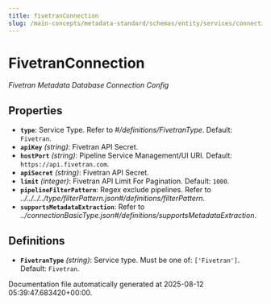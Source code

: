 ```yaml
---
title: fivetranConnection
slug: /main-concepts/metadata-standard/schemas/entity/services/connections/pipeline/fivetranconnection
---
```


# FivetranConnection

*Fivetran Metadata Database Connection Config*

## Properties

- **`type`**: Service Type. Refer to *#/definitions/FivetranType*. Default: `Fivetran`.
- **`apiKey`** *(string)*: Fivetran API Secret.
- **`hostPort`** *(string)*: Pipeline Service Management/UI URI. Default: `https://api.fivetran.com`.
- **`apiSecret`** *(string)*: Fivetran API Secret.
- **`limit`** *(integer)*: Fivetran API Limit For Pagination. Default: `1000`.
- **`pipelineFilterPattern`**: Regex exclude pipelines. Refer to *../../../../type/filterPattern.json#/definitions/filterPattern*.
- **`supportsMetadataExtraction`**: Refer to *../connectionBasicType.json#/definitions/supportsMetadataExtraction*.
## Definitions

- **`FivetranType`** *(string)*: Service type. Must be one of: `['Fivetran']`. Default: `Fivetran`.


Documentation file automatically generated at 2025-08-12 05:39:47.683420+00:00.
